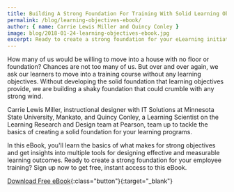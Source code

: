 ```yaml
---
title: Building A Strong Foundation For Training With Solid Learning Objectives
permalink: /blog/learning-objectives-ebook/
author: { name: Carrie Lewis Miller and Quincy Conley }
image: blog/2018-01-24-learning-objectives-ebook.jpg
excerpt: Ready to create a strong foundation for your eLearning initiatives? Learn the basics of creating solid learning objectives from industry experts.
---
```


How many of us would be willing to move into a house with no floor or foundation?
Chances are not too many of us. But over and over again, we ask our learners to move into a training course without any learning objectives. Without developing the solid foundation that learning objectives provide, we are building a shaky foundation that could crumble with any strong wind.

Carrie Lewis Miller, instructional designer with IT Solutions at Minnesota State University, Mankato, and Quincy Conley, a Learning Scientist on the Learning Research and Design team at Pearson, team up to tackle the basics of creating a solid foundation for your learning programs.

In this eBook, you'll learn the basics of what makes for strong objectives and get insights into multiple tools for designing effective and measurable learning outcomes.
Ready to create a strong foundation for your employee training? Sign up now to get free, instant access to this eBook.

[Download Free eBook](https://lf225-a96372.pages.infusionsoft.net){:class="button"}{:target="_blank"}

